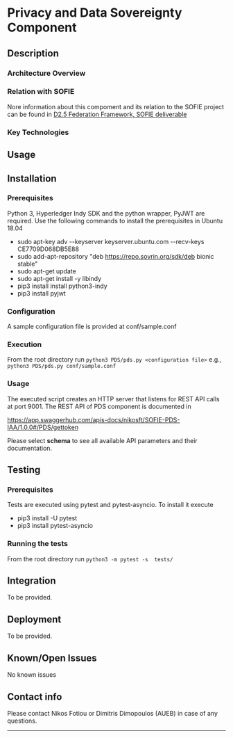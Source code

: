 # Privacy and Data Sovereignty Component
## Description


### Architecture Overview



### Relation with SOFIE

Nore information about this compoment and its relation to the SOFIE project can be found in [D2.5 Federation Framework, SOFIE deliverable](https://media.voog.com/0000/0042/0957/files/SOFIE_D2.5-Federation_Framework%2C_2nd_version.pdf)


### Key Technologies



## Usage


## Installation

### Prerequisites
Python 3, Hyperledger Indy SDK and the python wrapper, PyJWT are required. Use the following commands to install the prerequisites in Ubuntu 18.04 

* sudo apt-key adv --keyserver keyserver.ubuntu.com --recv-keys CE7709D068DB5E88
* sudo add-apt-repository "deb https://repo.sovrin.org/sdk/deb bionic stable"
* sudo apt-get update
* sudo apt-get install -y libindy
* pip3 install install python3-indy
* pip3 install pyjwt


### Configuration
A sample configuration file is provided at conf/sample.conf

### Execution
From the root directory run `python3 PDS/pds.py <configuration file>` e.g., `python3 PDS/pds.py conf/sample.conf`

### Usage
The executed script creates an HTTP server that listens for REST API calls at port 9001. The REST API of PDS component is documented in 

https://app.swaggerhub.com/apis-docs/nikosft/SOFIE-PDS-IAA/1.0.0#/PDS/gettoken 

Please select **schema** to see all available API parameters and their documentation.


## Testing

### Prerequisites

Tests are executed using pytest and pytest-asyncio. To install it execute 

* pip3 install -U pytest 
* pip3 install pytest-asyncio

### Running the tests
From the root directory run `python3 -m pytest -s  tests/`


## Integration

To be provided.

## Deployment

To be provided.

## Known/Open Issues

No known issues

## Contact info

Please contact Nikos Fotiou or Dimitris Dimopoulos (AUEB) in case of any questions.

***